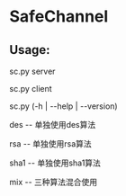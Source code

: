 # SafeChannel
## Usage:
>
  sc.py server <port>
  
  sc.py client <host> <port> <method>
  
  sc.py (-h | --help | --version)

  <method>
  
  des -- 单独使用des算法
  
  rsa -- 单独使用rsa算法
  
  sha1 -- 单独使用sha1算法
  
  mix -- 三种算法混合使用
>
